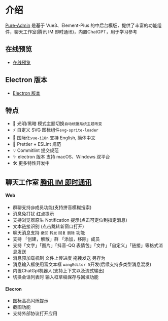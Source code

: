 # 介绍

[Pure-Admin](https://gitee.com/H260788/PureAdmin) 是基于 Vue3、Element-Plus 的中后台模版，提供了丰富的功能组件，聊天工作室(腾讯 IM 即时通讯)，内置ChatGPT，用于学习参考

## 在线预览
- [在线预览](https://pureadmin.cn)

## Electron 版本
- [Electron 版本](https://gitee.com/H260788/PureAdmin/tree/electron/)

## 特点
- 🌚 光明/黑暗 模式主题切换`自动根据系统主题改变`
- ⚡️ 自定义 SVG 图标组件`svg-sprite-loader`
- 🔴 国际化`vue-i18n` 支持 English, 简体中文
- 🔧 Prettier + ESLint 规范
- 💡 Commitlint 提交规范
- ✨ electron 版本 支持 macOS、Windows 双平台
- 🛠 更多特性开发中

## 聊天工作室 [腾讯 IM 即时通讯](https://cloud.tencent.com/product/im)

####  Web
- 群聊支持@成员功能(支持拼音模糊搜索)
- 消息免打扰 红点提示
- 支持浏览器原生 Notification 提示(点击可定位到指定消息)
- 文本链接识别 (点击跳转新窗口打开)
- 聊天消息支持 `撤回` `转发` `回复` `删除` 功能
- 支持 「创建，解散」群 「添加，移除」成员
- 支持「文字」「图片」「抖音-QQ 表情包」「文件」「自定义」「链接」等格式消息发送
- 消息预加载机制 文件上传进度 拖拽发送 另存为
- 消息输入框使用富文本框 `wangEditor 5`开发(后续支持多类型消息混发)
- 内置ChatGpt机器人(支持上下文以及流式输出)
- 切换会话列表时 输入框草稿保存与回填功能

####  Elecron
- 图标高亮闪烁提示
- 截图功能
- 支持外部协议打开应用
